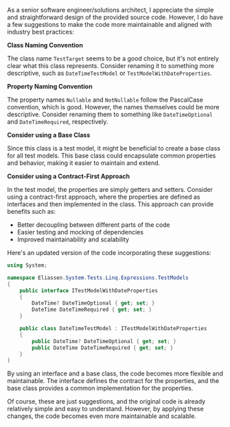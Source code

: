 As a senior software engineer/solutions architect, I appreciate the simple and straightforward design of the provided source code. However, I do have a few suggestions to make the code more maintainable and aligned with industry best practices:

**Class Naming Convention**

The class name `TestTarget` seems to be a good choice, but it's not entirely clear what this class represents. Consider renaming it to something more descriptive, such as `DateTimeTestModel` or `TestModelWithDateProperties`.

**Property Naming Convention**

The property names `Nullable` and `NotNullable` follow the PascalCase convention, which is good. However, the names themselves could be more descriptive. Consider renaming them to something like `DateTimeOptional` and `DateTimeRequired`, respectively.

**Consider using a Base Class**

Since this class is a test model, it might be beneficial to create a base class for all test models. This base class could encapsulate common properties and behavior, making it easier to maintain and extend.

**Consider using a Contract-First Approach**

In the test model, the properties are simply getters and setters. Consider using a contract-first approach, where the properties are defined as interfaces and then implemented in the class. This approach can provide benefits such as:

* Better decoupling between different parts of the code
* Easier testing and mocking of dependencies
* Improved maintainability and scalability

Here's an updated version of the code incorporating these suggestions:
```csharp
using System;

namespace Eliassen.System.Tests.Linq.Expressions.TestModels
{
    public interface ITestModelWithDateProperties
    {
        DateTime? DateTimeOptional { get; set; }
        DateTime DateTimeRequired { get; set; }
    }

    public class DateTimeTestModel : ITestModelWithDateProperties
    {
        public DateTime? DateTimeOptional { get; set; }
        public DateTime DateTimeRequired { get; set; }
    }
}
```
By using an interface and a base class, the code becomes more flexible and maintainable. The interface defines the contract for the properties, and the base class provides a common implementation for the properties.

Of course, these are just suggestions, and the original code is already relatively simple and easy to understand. However, by applying these changes, the code becomes even more maintainable and scalable.